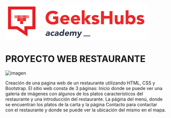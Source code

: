 <img src="https://github.com/Claudia1010/Laravel-Project-LFG/blob/main/public/img/geekhubs.png">

# PROYECTO WEB RESTAURANTE

![imagen](https://user-images.githubusercontent.com/104777144/168767577-27481901-3a7b-4c54-9c88-ed9a604c01bb.png)



Creación de una pagina web de un restaurante utilizando HTML, CSS y Bootstrap. 
El sitio web consta de 3 páginas: Inicio donde se puede ver una galeria de imágenes con algunos de los platos característicos del restaurante y una introducción del restaurante. 
La página del menú, donde se encuentran los platos de la carta y la página Contacto para contactar con el restaurante y donde se puede ver la ubicación del mismo en el mapa.
 
